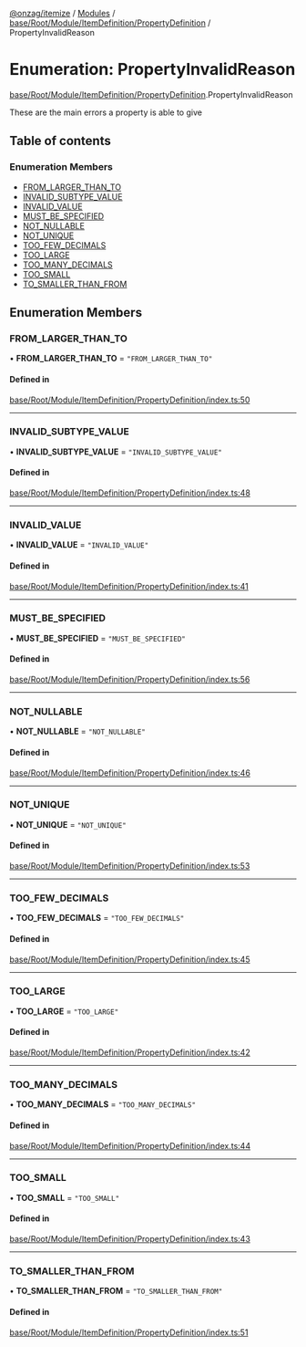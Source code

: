 [@onzag/itemize](../README.md) / [Modules](../modules.md) / [base/Root/Module/ItemDefinition/PropertyDefinition](../modules/base_Root_Module_ItemDefinition_PropertyDefinition.md) / PropertyInvalidReason

# Enumeration: PropertyInvalidReason

[base/Root/Module/ItemDefinition/PropertyDefinition](../modules/base_Root_Module_ItemDefinition_PropertyDefinition.md).PropertyInvalidReason

These are the main errors a property is able to give

## Table of contents

### Enumeration Members

- [FROM\_LARGER\_THAN\_TO](base_Root_Module_ItemDefinition_PropertyDefinition.PropertyInvalidReason.md#from_larger_than_to)
- [INVALID\_SUBTYPE\_VALUE](base_Root_Module_ItemDefinition_PropertyDefinition.PropertyInvalidReason.md#invalid_subtype_value)
- [INVALID\_VALUE](base_Root_Module_ItemDefinition_PropertyDefinition.PropertyInvalidReason.md#invalid_value)
- [MUST\_BE\_SPECIFIED](base_Root_Module_ItemDefinition_PropertyDefinition.PropertyInvalidReason.md#must_be_specified)
- [NOT\_NULLABLE](base_Root_Module_ItemDefinition_PropertyDefinition.PropertyInvalidReason.md#not_nullable)
- [NOT\_UNIQUE](base_Root_Module_ItemDefinition_PropertyDefinition.PropertyInvalidReason.md#not_unique)
- [TOO\_FEW\_DECIMALS](base_Root_Module_ItemDefinition_PropertyDefinition.PropertyInvalidReason.md#too_few_decimals)
- [TOO\_LARGE](base_Root_Module_ItemDefinition_PropertyDefinition.PropertyInvalidReason.md#too_large)
- [TOO\_MANY\_DECIMALS](base_Root_Module_ItemDefinition_PropertyDefinition.PropertyInvalidReason.md#too_many_decimals)
- [TOO\_SMALL](base_Root_Module_ItemDefinition_PropertyDefinition.PropertyInvalidReason.md#too_small)
- [TO\_SMALLER\_THAN\_FROM](base_Root_Module_ItemDefinition_PropertyDefinition.PropertyInvalidReason.md#to_smaller_than_from)

## Enumeration Members

### FROM\_LARGER\_THAN\_TO

• **FROM\_LARGER\_THAN\_TO** = ``"FROM_LARGER_THAN_TO"``

#### Defined in

[base/Root/Module/ItemDefinition/PropertyDefinition/index.ts:50](https://github.com/onzag/itemize/blob/59702dd5/base/Root/Module/ItemDefinition/PropertyDefinition/index.ts#L50)

___

### INVALID\_SUBTYPE\_VALUE

• **INVALID\_SUBTYPE\_VALUE** = ``"INVALID_SUBTYPE_VALUE"``

#### Defined in

[base/Root/Module/ItemDefinition/PropertyDefinition/index.ts:48](https://github.com/onzag/itemize/blob/59702dd5/base/Root/Module/ItemDefinition/PropertyDefinition/index.ts#L48)

___

### INVALID\_VALUE

• **INVALID\_VALUE** = ``"INVALID_VALUE"``

#### Defined in

[base/Root/Module/ItemDefinition/PropertyDefinition/index.ts:41](https://github.com/onzag/itemize/blob/59702dd5/base/Root/Module/ItemDefinition/PropertyDefinition/index.ts#L41)

___

### MUST\_BE\_SPECIFIED

• **MUST\_BE\_SPECIFIED** = ``"MUST_BE_SPECIFIED"``

#### Defined in

[base/Root/Module/ItemDefinition/PropertyDefinition/index.ts:56](https://github.com/onzag/itemize/blob/59702dd5/base/Root/Module/ItemDefinition/PropertyDefinition/index.ts#L56)

___

### NOT\_NULLABLE

• **NOT\_NULLABLE** = ``"NOT_NULLABLE"``

#### Defined in

[base/Root/Module/ItemDefinition/PropertyDefinition/index.ts:46](https://github.com/onzag/itemize/blob/59702dd5/base/Root/Module/ItemDefinition/PropertyDefinition/index.ts#L46)

___

### NOT\_UNIQUE

• **NOT\_UNIQUE** = ``"NOT_UNIQUE"``

#### Defined in

[base/Root/Module/ItemDefinition/PropertyDefinition/index.ts:53](https://github.com/onzag/itemize/blob/59702dd5/base/Root/Module/ItemDefinition/PropertyDefinition/index.ts#L53)

___

### TOO\_FEW\_DECIMALS

• **TOO\_FEW\_DECIMALS** = ``"TOO_FEW_DECIMALS"``

#### Defined in

[base/Root/Module/ItemDefinition/PropertyDefinition/index.ts:45](https://github.com/onzag/itemize/blob/59702dd5/base/Root/Module/ItemDefinition/PropertyDefinition/index.ts#L45)

___

### TOO\_LARGE

• **TOO\_LARGE** = ``"TOO_LARGE"``

#### Defined in

[base/Root/Module/ItemDefinition/PropertyDefinition/index.ts:42](https://github.com/onzag/itemize/blob/59702dd5/base/Root/Module/ItemDefinition/PropertyDefinition/index.ts#L42)

___

### TOO\_MANY\_DECIMALS

• **TOO\_MANY\_DECIMALS** = ``"TOO_MANY_DECIMALS"``

#### Defined in

[base/Root/Module/ItemDefinition/PropertyDefinition/index.ts:44](https://github.com/onzag/itemize/blob/59702dd5/base/Root/Module/ItemDefinition/PropertyDefinition/index.ts#L44)

___

### TOO\_SMALL

• **TOO\_SMALL** = ``"TOO_SMALL"``

#### Defined in

[base/Root/Module/ItemDefinition/PropertyDefinition/index.ts:43](https://github.com/onzag/itemize/blob/59702dd5/base/Root/Module/ItemDefinition/PropertyDefinition/index.ts#L43)

___

### TO\_SMALLER\_THAN\_FROM

• **TO\_SMALLER\_THAN\_FROM** = ``"TO_SMALLER_THAN_FROM"``

#### Defined in

[base/Root/Module/ItemDefinition/PropertyDefinition/index.ts:51](https://github.com/onzag/itemize/blob/59702dd5/base/Root/Module/ItemDefinition/PropertyDefinition/index.ts#L51)
